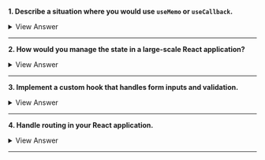 **1. Describe a situation where you would use `useMemo` or `useCallback`.**

<details>
<summary>View Answer</summary>
Here's an example using `useMemo` to compute a filtered list only when the source list or filter criteria change:

```jsx
import React, { useState, useMemo } from 'react'

function FilteredList({ list }) {
  const [filter, setFilter] = useState('')

  const filteredList = useMemo(() => {
    return list.filter((item) => item.includes(filter))
  }, [list, filter])

  return (
    <>
      <input value={filter} onChange={(e) => setFilter(e.target.value)} />
      <ul>
        {filteredList.map((item) => (
          <li key={item}>{item}</li>
        ))}
      </ul>
    </>
  )
}
```

</details>

---

**2. How would you manage the state in a large-scale React application?**

<details>
<summary>View Answer</summary>

A simple example using Redux:

```javascript
// actions.js
export const addItem = (item) => ({
  type: 'ADD_ITEM',
  payload: item,
})

// reducers.js
const initialState = { items: [] }
export const itemsReducer = (state = initialState, action) => {
  switch (action.type) {
    case 'ADD_ITEM':
      return { ...state, items: [...state.items, action.payload] }
    default:
      return state
  }
}

// store.js
import { createStore } from 'redux'
import { itemsReducer } from './reducers'
export const store = createStore(itemsReducer)

// App component
import { useDispatch, useSelector } from 'react-redux'
import { addItem } from './actions'

function App() {
  const items = useSelector((state) => state.items)
  const dispatch = useDispatch()

  const handleAdd = (item) => {
    dispatch(addItem(item))
  }

  // Render logic here...
}
```

</details>

---

**3. Implement a custom hook that handles form inputs and validation.**

<details>
<summary>View Answer</summary>

```jsx
import { useState } from 'react'

function useForm(initialState, validate) {
  const [values, setValues] = useState(initialState)
  const [errors, setErrors] = useState({})

  const handleChange = (e) => {
    const { name, value } = e.target
    setValues({ ...values, [name]: value })
    const validationErrors = validate(values)
    setErrors(validationErrors)
  }

  return { values, errors, handleChange }
}
```

</details>

---

**4. Handle routing in your React application.**

<details>
<summary>View Answer</summary>

This example uses `react-router-dom`:

```jsx
import { BrowserRouter as Router, Route, Switch } from 'react-router-dom'

function App() {
  return (
    <Router>
      <Switch>
        <Route path='/home' component={HomeComponent} />
        <Route path='/about' component={AboutComponent} />
        <Route path='/contact' component={ContactComponent} />
        <Route render={() => <h1>404: Page Not Found</h1>} />
      </Switch>
    </Router>
  )
}
```

</details>

---
